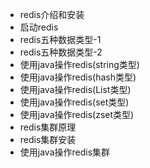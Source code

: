 - redis介绍和安装
- 启动redis
- redis五种数据类型-1
- redis五种数据类型-2
- 使用java操作redis(string类型)
- 使用java操作redis(hash类型)
- 使用java操作redis(List类型)
- 使用java操作redis(set类型)
- 使用java操作redis(zset类型)
- redis集群原理
- redis集群安装
- 使用java操作redis集群